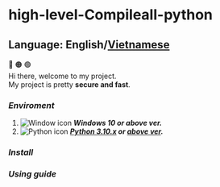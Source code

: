 # high-level-Compileall-python
## Language: <strong>English</strong>/[Vietnamese](https://github.com/juro1012cqq/high-level-Compileall-python/blob/main/vietnamese.md)

:red_circle: :orange_circle: :green_circle:
<br/>Hi there, welcome to my project.
<br/>My project is pretty <strong>secure and fast</strong>.
<br/>
### <strong><i>Enviroment</i></strong>
1. <image src="" width="" height="" alt="Window icon"> ***Windows 10 or above ver.***
1. <image src="" width="" height="" alt="Python icon"> ***[Python 3.10.x](https://www.python.org/ftp/python/3.10.2/python-3.10.2-amd64.exe) or [above ver](https://www.python.org/downloads/).***
### <strong><i>Install</i></strong>
### <strong><i>Using guide</i></strong>